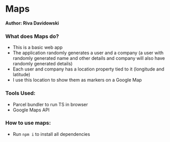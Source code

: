 # Maps

**Author: Riva Davidowski**


### What does Maps do?

- This is a basic web app
- The application randomly generates a user and a company (a user with randomly generated name and other details and company will also have randomly generated details)
- Each user and company has a location property tied to it (longitude and latitude)
- I use this location to show them as markers on a Google Map

### Tools Used: 
- Parcel bundler to run TS in browser
- Google Maps API

### How to use maps:

- Run `npm i` to install all dependencies

